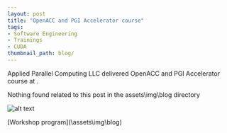 ```yaml
---
layout: post
title: "OpenACC and PGI Accelerator course"
tags:
- Software Engineering
- Trainings
- CUDA
thumbnail_path: blog/
---
```


Applied Parallel Computing LLC delivered OpenACC and PGI Accelerator course at .

Nothing found related to this post in the assets\img\blog directory

![alt text](\assets\img\blog\ "Logo Title Text 1")

[Workshop program](\assets\img\blog\)
